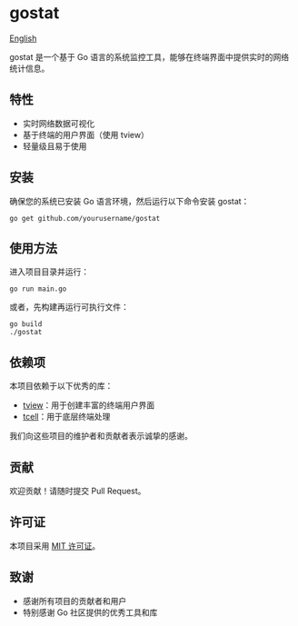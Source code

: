 # gostat

[English](README_EN.md)

gostat 是一个基于 Go 语言的系统监控工具，能够在终端界面中提供实时的网络统计信息。

## 特性

- 实时网络数据可视化
- 基于终端的用户界面（使用 tview）
- 轻量级且易于使用

## 安装

确保您的系统已安装 Go 语言环境，然后运行以下命令安装 gostat：

```
go get github.com/yourusername/gostat
```

## 使用方法

进入项目目录并运行：

```
go run main.go
```

或者，先构建再运行可执行文件：

```
go build
./gostat
```

## 依赖项

本项目依赖于以下优秀的库：

- [tview](https://github.com/rivo/tview)：用于创建丰富的终端用户界面
- [tcell](https://github.com/gdamore/tcell)：用于底层终端处理

我们向这些项目的维护者和贡献者表示诚挚的感谢。

## 贡献

欢迎贡献！请随时提交 Pull Request。

## 许可证

本项目采用 [MIT 许可证](LICENSE)。

## 致谢

- 感谢所有项目的贡献者和用户
- 特别感谢 Go 社区提供的优秀工具和库
